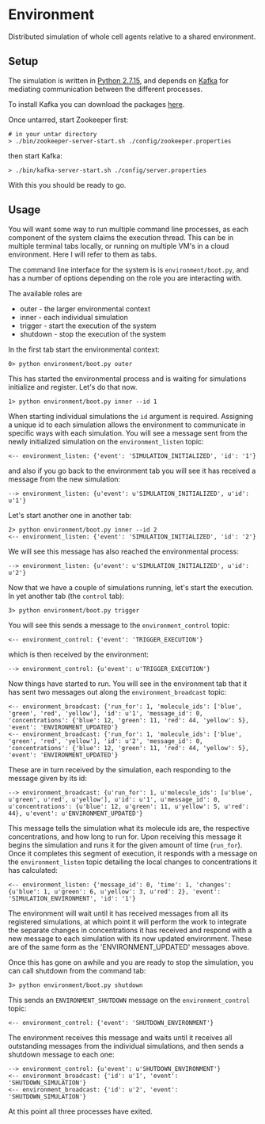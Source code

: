 # Environment

Distributed simulation of whole cell agents relative to a shared environment.

## Setup

The simulation is written in [Python 2.7.15](https://www.python.org/), and depends on [Kafka](https://kafka.apache.org/) for mediating communication between the different processes.

To install Kafka you can download the packages [here](https://www.apache.org/dyn/closer.cgi?path=/kafka/2.0.0/kafka_2.11-2.0.0.tgz). 

Once untarred, start Zookeeper first:

    # in your untar directory
    > ./bin/zookeeper-server-start.sh ./config/zookeeper.properties

then start Kafka:

    > ./bin/kafka-server-start.sh ./config/server.properties

With this you should be ready to go.

## Usage

You will want some way to run multiple command line processes, as each component of the system claims the execution thread. This can be in multiple terminal tabs locally, or running on multiple VM's in a cloud environment. Here I will refer to them as tabs.

The command line interface for the system is is `environment/boot.py`, and has a number of options depending on the role you are interacting with.

The available roles are

* outer - the larger environmental context
* inner - each individual simulation
* trigger - start the execution of the system
* shutdown - stop the execution of the system

In the first tab start the environmental context:

    0> python environment/boot.py outer

This has started the environmental process and is waiting for simulations initialize and register. Let's do that now.

    1> python environment/boot.py inner --id 1

When starting individual simulations the `id` argument is required. Assigning a unique id to each simulation allows the environment to communicate in specific ways with each simulation. You will see a message sent from the newly initialized simulation on the `environment_listen` topic:

    <-- environment_listen: {'event': 'SIMULATION_INITIALIZED', 'id': '1'}

and also if you go back to the environment tab you will see it has received a message from the new simulation:

    --> environment_listen: {u'event': u'SIMULATION_INITIALIZED', u'id': u'1'}

Let's start another one in another tab:

    2> python environment/boot.py inner --id 2
    <-- environment_listen: {'event': 'SIMULATION_INITIALIZED', 'id': '2'}

We will see this message has also reached the environmental process:

    --> environment_listen: {u'event': u'SIMULATION_INITIALIZED', u'id': u'2'}

Now that we have a couple of simulations running, let's start the execution. In yet another tab (the `control` tab):

    3> python environment/boot.py trigger

You will see this sends a message to the `environment_control` topic:

    <-- environment_control: {'event': 'TRIGGER_EXECUTION'}

which is then received by the environment:

    --> environment_control: {u'event': u'TRIGGER_EXECUTION'}

Now things have started to run. You will see in the environment tab that it has sent two messages out along the `environment_broadcast` topic:

    <-- environment_broadcast: {'run_for': 1, 'molecule_ids': ['blue', 'green', 'red', 'yellow'], 'id': u'1', 'message_id': 0, 'concentrations': {'blue': 12, 'green': 11, 'red': 44, 'yellow': 5}, 'event': 'ENVIRONMENT_UPDATED'}
    <-- environment_broadcast: {'run_for': 1, 'molecule_ids': ['blue', 'green', 'red', 'yellow'], 'id': u'2', 'message_id': 0, 'concentrations': {'blue': 12, 'green': 11, 'red': 44, 'yellow': 5}, 'event': 'ENVIRONMENT_UPDATED'}

These are in turn received by the simulation, each responding to the message given by its id:

    --> environment_broadcast: {u'run_for': 1, u'molecule_ids': [u'blue', u'green', u'red', u'yellow'], u'id': u'1', u'message_id': 0, u'concentrations': {u'blue': 12, u'green': 11, u'yellow': 5, u'red': 44}, u'event': u'ENVIRONMENT_UPDATED'}

This message tells the simulation what its molecule ids are, the respective concentrations, and how long to run for. Upon receiving this message it begins the simulation and runs it for the given amount of time (`run_for`). Once it completes this segment of execution, it responds with a message on the `environment_listen` topic detailing the local changes to concentrations it has calculated:

    <-- environment_listen: {'message_id': 0, 'time': 1, 'changes': {u'blue': 1, u'green': 6, u'yellow': 3, u'red': 2}, 'event': 'SIMULATION_ENVIRONMENT', 'id': '1'}

The environment will wait until it has received messages from all its registered simulations, at which point it will perform the work to integrate the separate changes in concentrations it has received and respond with a new message to each simulation with its now updated environment. These are of the same form as the 'ENVIRONMENT_UPDATED' messages above.

Once this has gone on awhile and you are ready to stop the simulation, you can call shutdown from the command tab:

    3> python environment/boot.py shutdown

This sends an `ENVIRONMENT_SHUTDOWN` message on the `environment_control` topic:

    <-- environment_control: {'event': 'SHUTDOWN_ENVIRONMENT'}

The environment receives this message and waits until it receives all outstanding messages from the individual simulations, and then sends a shutdown message to each one:

    --> environment_control: {u'event': u'SHUTDOWN_ENVIRONMENT'}
    <-- environment_broadcast: {'id': u'1', 'event': 'SHUTDOWN_SIMULATION'}
    <-- environment_broadcast: {'id': u'2', 'event': 'SHUTDOWN_SIMULATION'}

At this point all three processes have exited.

